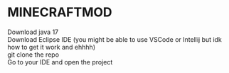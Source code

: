# MINECRAFTMOD

Download java 17 <br />
Download Eclipse IDE (you might be able to use VSCode or Intellij but idk how to get it work and ehhhh) <br />
git clone the repo <br />
Go to your IDE and open the project <br />

